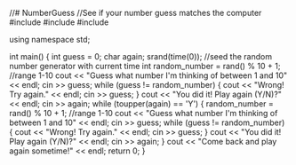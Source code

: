 //# NumberGuess
//See if your number guess matches the computer
#include <iostream>
#include <cstdlib>
#include <ctime>

using namespace std;

int main()
{
	int guess = 0;
	char again;
	srand(time(0)); //seed the random number generator with current time
	int random_number = rand() % 10 + 1; //range 1-10
	cout << "Guess what number I'm thinking of between 1 and 10" << endl;
	cin >> guess;
	while (guess != random_number)
	{
		cout << "Wrong! Try again." << endl;
		cin >> guess;
	}
	cout << "You did it! Play again (Y/N)?" << endl;
	cin >> again;
	while (toupper(again) == 'Y')
	{
		random_number = rand() % 10 + 1; //range 1-10
		cout << "Guess what number I'm thinking of between 1 and 10" << endl;
		cin >> guess;
		while (guess != random_number)
		{
			cout << "Wrong! Try again." << endl;
			cin >> guess;
		}
		cout << "You did it! Play again (Y/N)?" << endl;
		cin >> again;
	}
	cout << "Come back and play again sometime!" << endl;
	return 0;
}
